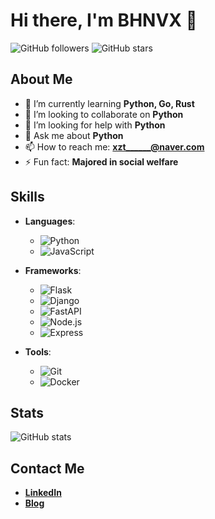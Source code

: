 # Hi there, I'm BHNVX 👋

![GitHub followers](https://img.shields.io/github/followers/bhnvx?label=Follow&style=social)
![GitHub stars](https://img.shields.io/github/stars/bhnvx?affiliations=OWNER%2CCOLLABORATOR&style=social)

## About Me

- 🌱 I’m currently learning **Python, Go, Rust**
- 👯 I’m looking to collaborate on **Python**
- 🤔 I’m looking for help with **Python**
- 💬 Ask me about **Python**
- 📫 How to reach me: **xzt______@naver.com**
- ⚡ Fun fact: **Majored in social welfare**

## Skills

- **Languages**: 
  - ![Python](https://img.shields.io/badge/Python-3776AB?style=for-the-badge&logo=python&logoColor=white)
  - ![JavaScript](https://img.shields.io/badge/JavaScript-F7DF1E?style=for-the-badge&logo=javascript&logoColor=black)

- **Frameworks**:
  - ![Flask](https://img.shields.io/badge/Flask-000000?style=flat-square&logo=flask&logoColor=white)
  - ![Django](https://img.shields.io/badge/Django-092E20?style=for-the-badge&logo=django&logoColor=white)
  - ![FastAPI](https://img.shields.io/badge/FastAPI-005571?style=for-the-badge&logo=fastapi)
  - ![Node.js](https://img.shields.io/badge/Node.js-339933?style=flat-square&logo=Node.js&logoColor=white)
  - ![Express](https://img.shields.io/badge/Express-000000?style=flat-square&logo=Express&logoColor=white)

- **Tools**: 
  - ![Git](https://img.shields.io/badge/Git-F05032?style=for-the-badge&logo=git&logoColor=white)
  - ![Docker](https://img.shields.io/badge/Docker-2496ED?style=for-the-badge&logo=docker&logoColor=white)

## Stats

![GitHub stats](https://github-readme-stats.vercel.app/api?username=bhnvx&show_icons=true&theme=radical)

## Contact Me

- [**LinkedIn**](https://www.linkedin.com/in/%EA%B2%BD%ED%99%98-%EA%B9%80-8757ba2b6/)
- [**Blog**](https://bhnvx.tistory.com/)
